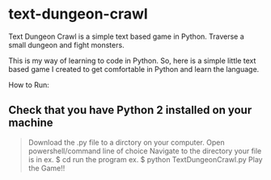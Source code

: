 # text-dungeon-crawl
Text Dungeon Crawl is a simple text based game in Python. Traverse a small dungeon and fight monsters.

This is my way of learning to code in Python. So, here is a simple little text based game I created to get comfortable in Python 
and learn the language.


How to Run:
## Check that you have Python 2 installed on your machine ##
> Download the .py file to a dirctory on your computer.
> Open powershell/command line of choice
> Navigate to the directory your file is in 
  ex. $ cd <file-path>
> run the program
  ex. $ python TextDungeonCrawl.py
> Play the Game!!
